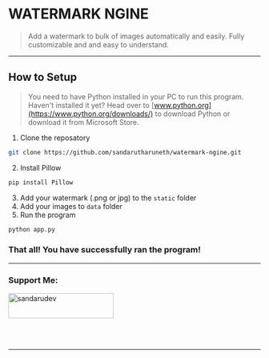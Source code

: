 # WATERMARK NGINE
> Add a watermark to bulk of images automatically and easily. Fully customizable and and easy to understand.

----

## How to Setup

> You need to have Python installed in your PC to run this program. Haven't installed it yet? Head over to [www.python.org](https://www.python.org/downloads/) to download Python or download it from Microsoft Store.

1. Clone the reposatory
```sh
git clone https://github.com/sandarutharuneth/watermark-ngine.git
```

2. Install Pillow
```sh
pip install Pillow
```

3. Add your watermark (.png or jpg) to the `static` folder
4. Add your images to `data` folder
5. Run the program
```sh
python app.py
```
### That all! You have successfully ran the program!

---

<h3 align="left">Support Me:</h3>
<p><a href="https://paypal.me/officialrazer"> <img src="https://github.com/andreostrovsky/donate-with-paypal/blob/master/dark.svg" height="50" width="210" alt="sandarudev" /></a>
</p><br><br>

---
